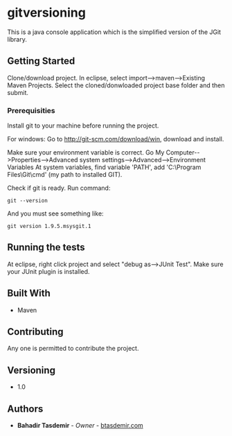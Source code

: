 # gitversioning

This is a java console application which is the simplified version of the JGit library.

## Getting Started

Clone/download project. In eclipse, select import-->maven-->Existing Maven Projects.
Select the cloned/donwloaded project base folder and then submit.

### Prerequisities

Install git to your machine before running the project.

For windows:
Go to http://git-scm.com/download/win, download and install.

Make sure your environment variable is correct.
Go My Computer-->Properties-->Advanced system settings-->Advanced-->Environment Variables
At system variables, find variable 'PATH', add 'C:\Program Files\Git\cmd' (my path to installed GIT).

Check if git is ready.
Run command:
```
git --version
```
And you must see something like:
```
git version 1.9.5.msysgit.1
```

## Running the tests

At eclipse, right click project and select "debug as-->JUnit Test".
Make sure your JUnit plugin is installed.

## Built With

* Maven

## Contributing

Any one is permitted to contribute the project.

## Versioning

* 1.0

## Authors

* **Bahadir Tasdemir** - *Owner* - [btasdemir.com](http://www.btasdemir.com)

